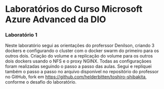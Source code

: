 # Laboratórios do Curso Microsoft Azure Advanced da DIO

### Laboratório 1 
Neste laboratório segui as orientações do proferssor Denilson, criando 3 dockers e configurando o cluster com o docker swarm do primeiro para os outros dois. Criação do volume e a replicação do volume para os outros dois dockers usando o NFS e o proxy NGINX. Todas as configuraçãoes foram realizadas seguindo o passo a passo das aulas. Segui e repliquei também o passo a passo no arquivo disponível no repositório do professor no GitHub, fork em https://github.com/helderbitten/toshiro-shibakita, conforme o desafio do laboratório.

